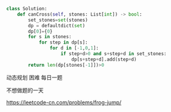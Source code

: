 <!--
 * @Description: 
 * @Autor: Au3C2
 * @Date: 2021-04-29 12:08:00
 * @LastEditors: Au3C2
 * @LastEditTime: 2021-04-29 12:08:28
-->
```python
class Solution:
    def canCross(self, stones: List[int]) -> bool:
        set_stones=set(stones)
        dp = defaultdict(set)
        dp[0]={0}
        for s in stones:
            for step in dp[s]:
                for d in [-1,0,1]:
                    if step+d>0 and s+step+d in set_stones:
                        dp[s+step+d].add(step+d)
        return len(dp[stones[-1]])>0
```
动态规划 困难 每日一题

不想做题的一天

https://leetcode-cn.com/problems/frog-jump/
